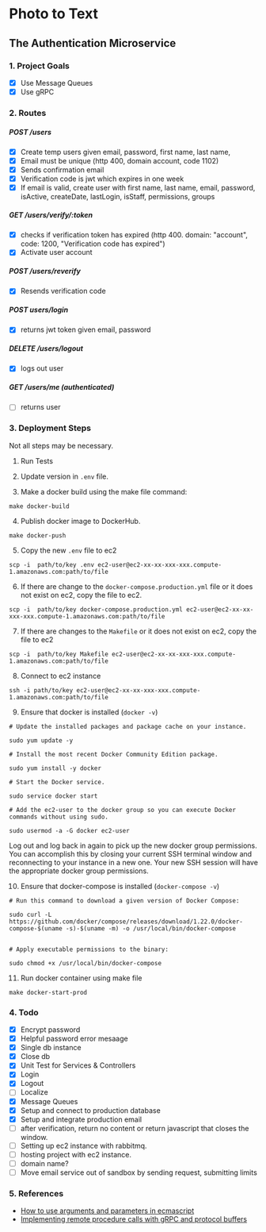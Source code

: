 # Photo to Text
## The Authentication Microservice

### 1. Project Goals

- [x] Use Message Queues 
- [x] Use gRPC

### 2. Routes

##### POST /users

- [x] Create temp users given email, password, first name, last name, 
- [x] Email must be unique (http 400, domain account, code 1102)
- [x] Sends confirmation email
- [x] Verification code is jwt which expires in one week
- [x] If email is valid, create user with first name, last name, email, password, isActive, createDate, lastLogin, isStaff, permissions, groups

##### GET /users/verify/:token

- [x] checks if verification token has expired (http 400. domain: "account", code: 1200, "Verification code has expired")
- [x] Activate user account

##### POST /users/reverify

- [x] Resends verification code

##### POST users/login

- [x] returns jwt token given email, password

##### DELETE /users/logout

- [x] logs out user

##### GET /users/me (authenticated)

- [ ] returns user

### 3. Deployment Steps

Not all steps may be necessary.

1. Run Tests

2. Update version in `.env` file.

3. Make a docker build using the make file command:

```
make docker-build
```

4. Publish docker image to DockerHub.

```
make docker-push
```

5. Copy the new `.env` file to ec2

```
scp -i  path/to/key .env ec2-user@ec2-xx-xx-xxx-xxx.compute-1.amazonaws.com:path/to/file
```

6. If there are change to the `docker-compose.production.yml` file or it does not exist on ec2, copy the file to ec2.

```
scp -i  path/to/key docker-compose.production.yml ec2-user@ec2-xx-xx-xxx-xxx.compute-1.amazonaws.com:path/to/file
```

7. If there are changes to the `Makefile` or it does not exist on ec2, copy the file to ec2

```
scp -i  path/to/key Makefile ec2-user@ec2-xx-xx-xxx-xxx.compute-1.amazonaws.com:path/to/file
```

8. Connect to ec2 instance

```
ssh -i path/to/key ec2-user@ec2-xx-xx-xxx-xxx.compute-1.amazonaws.com:path/to/file
```

9. Ensure that docker is installed (`docker -v`)

```
# Update the installed packages and package cache on your instance.

sudo yum update -y

# Install the most recent Docker Community Edition package.

sudo yum install -y docker

# Start the Docker service.

sudo service docker start

# Add the ec2-user to the docker group so you can execute Docker commands without using sudo.

sudo usermod -a -G docker ec2-user
```

Log out and log back in again to pick up the new docker group permissions. You can accomplish this by closing your current SSH terminal window and reconnecting to your instance in a new one. Your new SSH session will have the appropriate docker group permissions.


10. Ensure that docker-compose is installed (`docker-compose -v`)

```
# Run this command to download a given version of Docker Compose:

sudo curl -L https://github.com/docker/compose/releases/download/1.22.0/docker-compose-$(uname -s)-$(uname -m) -o /usr/local/bin/docker-compose


# Apply executable permissions to the binary:

sudo chmod +x /usr/local/bin/docker-compose

```

11. Run docker container using make file

```
make docker-start-prod
```

### 4. Todo

- [x] Encrypt password
- [x] Helpful password error mesaage
- [x] Single db instance
- [x] Close db
- [x] Unit Test for Services & Controllers
- [x] Login
- [x] Logout
- [ ] Localize
- [x] Message Queues
- [x] Setup and connect to production database
- [x] Setup and integrate production email
- [ ] after verification, return no content or return javascript that closes the window.
- [ ] Setting up ec2 instance with rabbitmq.
- [ ] hosting project with ec2 instance.
- [ ] domain name? 
- [ ] Move email service out of sandbox by sending request, submitting limits

### 5. References

- [How to use arguments and parameters in ecmascript](https://www.smashingmagazine.com/2016/07/how-to-use-arguments-and-parameters-in-ecmascript-6/)
- [Implementing remote procedure calls with gRPC and protocol buffers](https://scotch.io/tutorials/implementing-remote-procedure-calls-with-grpc-and-protocol-buffers)
